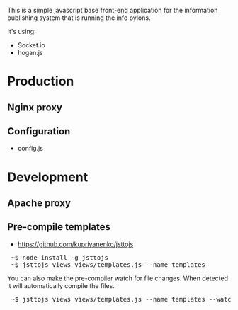 This is a simple javascript base front-end application for the information publishing system that is running the info pylons.

It's using:
 * Socket.io
 * hogan.js

# Production

## Nginx proxy

## Configuration

* config.js


# Development

## Apache proxy

## Pre-compile templates

* https://github.com/kupriyanenko/jsttojs

<pre>
 ~$ node install -g jsttojs
 ~$ jsttojs views views/templates.js --name templates
</pre>

You can also make the pre-compiler watch for file changes. When detected it will automatically compile the files.
<pre>
 ~$ jsttojs views views/templates.js --name templates --watch
</pre>

